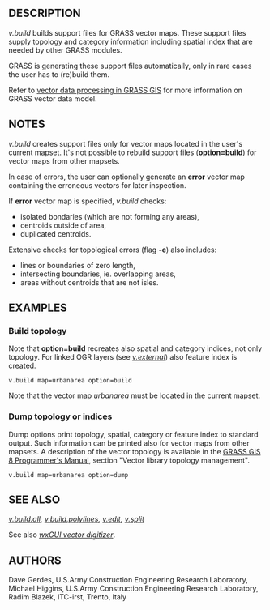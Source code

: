 ## DESCRIPTION

*v.build* builds support files for GRASS vector maps. These support
files supply topology and category information including spatial index
that are needed by other GRASS modules.

GRASS is generating these support files automatically, only in rare
cases the user has to (re)build them.

Refer to [vector data processing in GRASS GIS](vectorintro.html) for
more information on GRASS vector data model.

## NOTES

*v.build* creates support files only for vector maps located in the
user\'s current mapset. It\'s not possible to rebuild support files
(**option=build**) for vector maps from other mapsets.

In case of errors, the user can optionally generate an **error** vector
map containing the erroneous vectors for later inspection.

If **error** vector map is specified, *v.build* checks:

-   isolated bondaries (which are not forming any areas),
-   centroids outside of area,
-   duplicated centroids.

Extensive checks for topological errors (flag **-e**) also includes:

-   lines or boundaries of zero length,
-   intersecting boundaries, ie. overlapping areas,
-   areas without centroids that are not isles.

## EXAMPLES

### Build topology

Note that **option=build** recreates also spatial and category indices,
not only topology. For linked OGR layers (see
*[v.external](v.external.html)*) also feature index is created.

```
v.build map=urbanarea option=build
```

Note that the vector map *urbanarea* must be located in the current
mapset.

### Dump topology or indices

Dump options print topology, spatial, category or feature index to
standard output. Such information can be printed also for vector maps
from other mapsets. A description of the vector topology is available in
the [GRASS GIS 8 Programmer\'s
Manual](https://grass.osgeo.org/programming8/vlibTopology.html), section
\"Vector library topology management\".

```
v.build map=urbanarea option=dump
```

## SEE ALSO

*[v.build.all](v.build.all.html),
[v.build.polylines](v.build.polylines.html), [v.edit](v.edit.html),
[v.split](v.split.html)*

See also *[wxGUI vector digitizer](wxGUI.vdigit.html)*.

## AUTHORS

Dave Gerdes, U.S.Army Construction Engineering Research Laboratory,\
Michael Higgins, U.S.Army Construction Engineering Research Laboratory,\
Radim Blazek, ITC-irst, Trento, Italy

